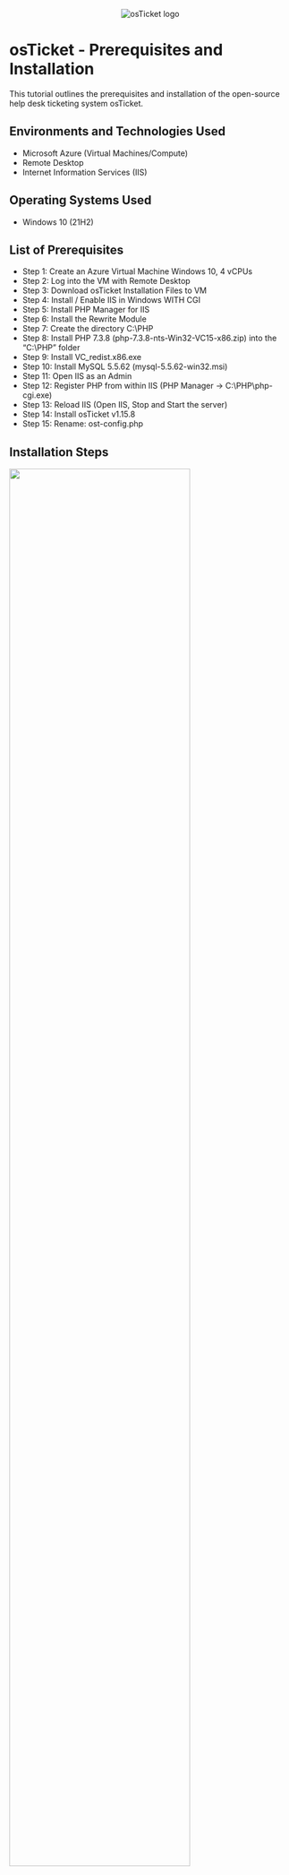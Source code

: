 <p align="center">
<img src="https://i.imgur.com/Clzj7Xs.png" alt="osTicket logo"/>
</p>

<h1>osTicket - Prerequisites and Installation</h1>
This tutorial outlines the prerequisites and installation of the open-source help desk ticketing system osTicket.<br />

<h2>Environments and Technologies Used</h2>

- Microsoft Azure (Virtual Machines/Compute)
- Remote Desktop
- Internet Information Services (IIS)

<h2>Operating Systems Used </h2>

- Windows 10</b> (21H2)

<h2>List of Prerequisites</h2>

- Step 1: Create an Azure Virtual Machine Windows 10, 4 vCPUs
- Step 2: Log into the VM with Remote Desktop
- Step 3: Download osTicket Installation Files to VM
- Step 4: Install / Enable IIS in Windows WITH CGI
- Step 5: Install PHP Manager for IIS
- Step 6: Install the Rewrite Module
- Step 7: Create the directory C:\PHP
- Step 8: Install PHP 7.3.8 (php-7.3.8-nts-Win32-VC15-x86.zip) into the “C:\PHP” folder
- Step 9: Install VC_redist.x86.exe
- Step 10: Install MySQL 5.5.62 (mysql-5.5.62-win32.msi)
- Step 11: Open IIS as an Admin
- Step 12: Register PHP from within IIS (PHP Manager -> C:\PHP\php-cgi.exe)
- Step 13: Reload IIS (Open IIS, Stop and Start the server)
- Step 14: Install osTicket v1.15.8
- Step 15: Rename: ost-config.php



<h2>Installation Steps</h2>

<p>
<img src="https://i.imgur.com/7E93uXW.png" height="80%" width="80%" alt=""/>
</p>
<p>
Step 1: Create an Azure Virtual Machine Windows 10, 4 vCPUs  
</p>

<p>
<img src="https://i.imgur.com/dlnWxf3.png" height="80%" width="80%" alt=""/>
</p>
<p>
Step 2: Log into the VM with Remote Desktop 
</p>

<p>
<img src="https://i.imgur.com/7E93uXW.png" height="80%" width="80%" alt=""/>
</p>
<p>
<h3> Step 3: Download osTicket Installation Files to VM </h3> 

We will use the files in this folder to install osTicket and some of the dependencies.   
</p>

<p>
<img src="https://i.imgur.com/UBjKqdS.png" height="80%" width="80%" alt=""/>
</p>
<p>
<h3>Step 4: Install / Enable IIS in Windows WITH CGI </h3> 

1. Go to start menu
2. Type in Control Panel
3. Click Uninstall Programs
4. Click Turn Windows Features On and Off
5. Tick Internet Information Services > World Wide Web Services > Application Development Features > CGI
6. Click OK

You can now enter 'http://127.0.0.1/' and it should return a splash screen for IIS. 
</p>

<p>
<img src="https://i.imgur.com/Fggqsfc.png" height="80%" width="80%" alt=""/>
</p>
<p>
<h3>Step 5: Step 5: Install PHP Manager for IIS</h3>

From the “osTicket-Installation-Files” folder, install PHP Manager for IIS (PHPManagerForIIS_V1.5.0.msi)  
</p>
<p>
<img src="https://i.imgur.com/XFUaltz.png" height="80%" width="80%" alt=""/>
</p>

<p>
<h3>Step 6: Install the Rewrite Module</h3>
</p>
<p>
<img src="https://i.imgur.com/RwacG67.png" height="80%" width="80%" alt=""/>
</p>

<p>
<h3>Step 7: Create the directory C:\PHP</h3>

1. Right-click the manila folder on the taskbar
2. Choose File Explorer
3. Click the chevron for This PC
4. Click Windows (C:)
5. Right-click and choose New Folder
6. Rename the folder PHP  
</p>
<p>
<img src="https://i.imgur.com/DkY0y1h.png" height="80%" width="80%" alt=""/>
</p>

<p>
<h3>Step 8: Install PHP 7.3.8 (php-7.3.8-nts-Win32-VC15-x86.zip) into the “C:\PHP” folder</h3>
</p>
<p>
<img src="https://i.imgur.com/b9hlgqC.png" height="80%" width="80%" alt=""/>
</p>

<p>
<h3>Step 9: Install VC_redist.x86.exe</h3>
</p>
<p>
<img src="https://i.imgur.com/5xCSTHQ.png" height="80%" width="80%" alt=""/>
</p>

<h3>Step 10: Step 10: Install MySQL 5.5.62 (mysql-5.5.62-win32.msi) </h3>

- Typical Setup ->
- Launch Configuration Wizard (after install) ->
- Standard Configuration ->
- Username: root
- Password: root

<p>
<img src="https://i.imgur.com/bn4PNDX.png" height="80%" width="80%" alt=""/>
</p>
<p>
<h3>Step 11: Open IIS as an Admin </h3>
</p>
<p>
<img src="https://i.imgur.com/yeFYtWs.png" height="80%" width="80%" alt=""/>
</p>

<p>
<h3>Step 12: Register PHP from within IIS (PHP Manager -> C:\PHP\php-cgi.exe)</h3>
</p>
<p>
<img src="https://i.imgur.com/IJy7kNT.png" height="80%" width="80%" alt=""/>
</p>

<p>
<h3>Step 13: Reload IIS (Open IIS, Stop and Start the server)</h3>
</p>
<p>
<img src="https://i.imgur.com/fTAIcTx.png" height="80%" width="80%" alt=""/>
</p>

<h3>Step 14: Install osTicket v1.15.8</h3>
<p>
1. From the “osTicket-Installation-Files” folder, unzip “osTicket-v1.15.8.zip” and copy the “upload” folder into “c:\inetpub\wwwroot”. <br>
2. Within “c:\inetpub\wwwroot”, Rename “upload” to “osTicket” 
3. Reload IIS (Open IIS, Stop and Start the server)
</p>
<p>
<img src="https://i.imgur.com/MarKOex.png" height="80%" width="80%" alt=""/>
</p>

<h3>Go to sites -> Default -> osTicket</h3>
<p>
On the right, click “Browse *:80” <br />

- Note that some extensions are not enabled
  - Go back to IIS, sites -> Default -> osTicket
  - Double-click PHP Manager
  - Click “Enable or disable an extension”
  - Enable: php_imap.dll
  - Enable: php_intl.dll
  - Enable: php_opcache.dll
  - Refresh the osTicket site in your browser, observe the changes

<p>
<img src="https://i.imgur.com/OgdAQF2.png" height="80%" width="80%" alt=""/>
</p>

<h3>Step 15: Rename: ost-config.php</h3>
<p>
1. From the “osTicket-Installation-Files” folder, unzip “osTicket-v1.15.8.zip” and copy the “upload” folder into “c:\inetpub\wwwroot”. <br>
2. Within “c:\inetpub\wwwroot”, Rename “upload” to “osTicket” 
3. Reload IIS (Open IIS, Stop and Start the server)
</p>
<p>
<img src="https://i.imgur.com/MarKOex.png" height="80%" width="80%" alt=""/>
</p>

<h3>Step 15: Rename: ost-config.php</h3>

<p>
Rename: ost-config.php <br/>
From: C:\inetpub\wwwroot\osTicket\include\ost-sampleconfig.php <br/>
To: C:\inetpub\wwwroot\osTicket\include\ost-config.php  
</p>
<p>
<img src="https://i.imgur.com/smksfV2.png" height="80%" width="80%" alt=""/>
</p>


Rename ost-config.php
From: C:\inetpub\wwwroot\osTicket\include\ost-sampleconfig.php
To: C:\inetpub\wwwroot\osTicket\include\ost-config.php


